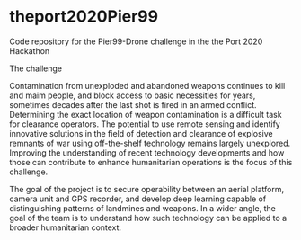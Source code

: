 # theport2020Pier99
Code repository for the Pier99-Drone challenge in the the Port 2020 Hackathon

The challenge

Contamination from unexploded and abandoned weapons continues to kill and maim people, and block access to basic necessities for years, sometimes decades after the last shot is fired in an armed conflict. Determining the exact location of weapon contamination is a difficult task for clearance operators. The potential to use remote sensing and identify innovative solutions in the field of detection and clearance of explosive remnants of war using off-the-shelf technology remains largely unexplored. Improving the understanding of recent technology developments and how those can contribute to enhance humanitarian operations is the focus of this challenge.

The goal of the project is to secure operability between an aerial platform, camera unit and GPS recorder, and develop deep learning capable of distinguishing patterns of landmines and weapons. In a wider angle, the goal of the team is to understand how such technology can be applied to a broader humanitarian context.

